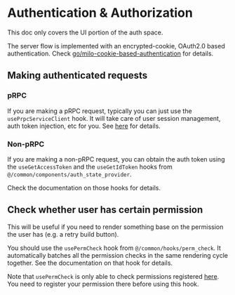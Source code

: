 # Authentication & Authorization

This doc only covers the UI portion of the auth space.

The server flow is implemented with an encrypted-cookie, OAuth2.0 based
authentication. Check [go/milo-cookie-based-authentication](http://go/milo-cookie-based-authentication)
for details.

## Making authenticated requests

### pRPC

If you are making a pRPC request, typically you can just use the
`usePrpcServiceClient` hook. It will take care of user session management,
auth token injection, etc for you. See [here](./make_prpc_queries.md) for
details.

### Non-pRPC

If you are making a non-pRPC request, you can obtain the auth token using
the `useGetAccessToken` and the `useGetIdToken` hooks from
`@/common/components/auth_state_provider`.

Check the documentation on those hooks for details.

## Check whether user has certain permission

This will be useful if you need to render something base on the permission the
user has (e.g. a retry build button).

You should use the `usePermCheck` hook from `@/common/hooks/perm_check`. It
automatically batches all the permission checks in the same rendering cycle
together. See the documentation on that hook for details.

Note that `usePermCheck` is only able to check permissions registered
[here](https://chromium.googlesource.com/infra/luci/luci-go/+/main/milo/rpc/batch_check_permissions.go#27).
You need to register your permission there before using this hook.
